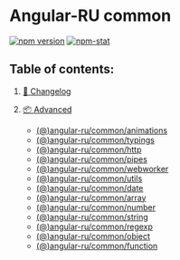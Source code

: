 # Angular-RU common

[![npm version](https://badge.fury.io/js/%40angular-ru%2Fcommon.svg)](https://badge.fury.io/js/%40angular-ru%2Fcommon)
[![npm-stat](https://img.shields.io/npm/dt/@angular-ru/common.svg)](https://npm-stat.com/charts.html?package=@angular-ru/common&from=2017-01-12)

## Table of contents:

1. [📖 Changelog](https://github.com/Angular-RU/angular-ru-sdk/blob/master/packages/common/CHANGELOG.md)
2. [📦 Advanced](#table-of-contents)

    - [(@)angular-ru/common/animations](https://github.com/Angular-RU/angular-ru-sdk/blob/master/packages/common/docs/animations.md)
    - [(@)angular-ru/common/typings](https://github.com/Angular-RU/angular-ru-sdk/blob/master/packages/common/docs/typings.md)
    - [(@)angular-ru/common/http](https://github.com/Angular-RU/angular-ru-sdk/blob/master/packages/common/docs/http.md)
    - [(@)angular-ru/common/pipes](https://github.com/Angular-RU/angular-ru-sdk/blob/master/packages/common/docs/pipes.md)
    - [(@)angular-ru/common/webworker](https://github.com/Angular-RU/angular-ru-sdk/blob/master/packages/common/docs/webworker.md)
    - [(@)angular-ru/common/utils](https://github.com/Angular-RU/angular-ru-sdk/blob/master/packages/common/docs/utils.md)
    - [(@)angular-ru/common/date](https://github.com/Angular-RU/angular-ru-sdk/blob/master/packages/common/docs/date.md)
    - [(@)angular-ru/common/array](https://github.com/Angular-RU/angular-ru-sdk/blob/master/packages/common/docs/array.md)
    - [(@)angular-ru/common/number](https://github.com/Angular-RU/angular-ru-sdk/blob/master/packages/common/docs/number.md)
    - [(@)angular-ru/common/string](https://github.com/Angular-RU/angular-ru-sdk/blob/master/packages/common/docs/string.md)
    - [(@)angular-ru/common/regexp](https://github.com/Angular-RU/angular-ru-sdk/blob/master/packages/common/docs/regexp.md)
    - [(@)angular-ru/common/object](https://github.com/Angular-RU/angular-ru-sdk/blob/master/packages/common/docs/object.md)
    - [(@)angular-ru/common/function](https://github.com/Angular-RU/angular-ru-sdk/blob/master/packages/common/docs/function.md)
